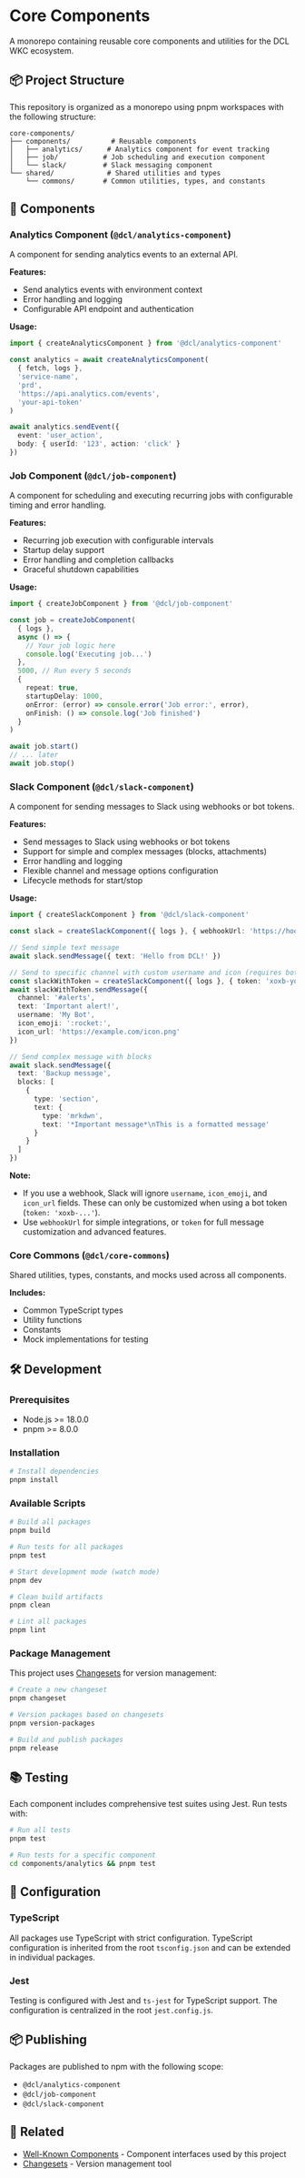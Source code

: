 # Core Components

A monorepo containing reusable core components and utilities for the DCL WKC ecosystem.

## 📦 Project Structure

This repository is organized as a monorepo using pnpm workspaces with the following structure:

```
core-components/
├── components/          # Reusable components
│   ├── analytics/      # Analytics component for event tracking
│   ├── job/           # Job scheduling and execution component
│   └── slack/         # Slack messaging component
└── shared/             # Shared utilities and types
    └── commons/       # Common utilities, types, and constants
```

## 🚀 Components

### Analytics Component (`@dcl/analytics-component`)

A component for sending analytics events to an external API.

**Features:**

- Send analytics events with environment context
- Error handling and logging
- Configurable API endpoint and authentication

**Usage:**

```typescript
import { createAnalyticsComponent } from '@dcl/analytics-component'

const analytics = await createAnalyticsComponent(
  { fetch, logs },
  'service-name',
  'prd',
  'https://api.analytics.com/events',
  'your-api-token'
)

await analytics.sendEvent({
  event: 'user_action',
  body: { userId: '123', action: 'click' }
})
```

### Job Component (`@dcl/job-component`)

A component for scheduling and executing recurring jobs with configurable timing and error handling.

**Features:**

- Recurring job execution with configurable intervals
- Startup delay support
- Error handling and completion callbacks
- Graceful shutdown capabilities

**Usage:**

```typescript
import { createJobComponent } from '@dcl/job-component'

const job = createJobComponent(
  { logs },
  async () => {
    // Your job logic here
    console.log('Executing job...')
  },
  5000, // Run every 5 seconds
  {
    repeat: true,
    startupDelay: 1000,
    onError: (error) => console.error('Job error:', error),
    onFinish: () => console.log('Job finished')
  }
)

await job.start()
// ... later
await job.stop()
```

### Slack Component (`@dcl/slack-component`)

A component for sending messages to Slack using webhooks or bot tokens.

**Features:**

- Send messages to Slack using webhooks or bot tokens
- Support for simple and complex messages (blocks, attachments)
- Error handling and logging
- Flexible channel and message options configuration
- Lifecycle methods for start/stop

**Usage:**

```typescript
import { createSlackComponent } from '@dcl/slack-component'

const slack = createSlackComponent({ logs }, { webhookUrl: 'https://hooks.slack.com/services/XXX/YYY/ZZZ' })

// Send simple text message
await slack.sendMessage({ text: 'Hello from DCL!' })

// Send to specific channel with custom username and icon (requires bot token)
const slackWithToken = createSlackComponent({ logs }, { token: 'xoxb-your-bot-token' })
await slackWithToken.sendMessage({
  channel: '#alerts',
  text: 'Important alert!',
  username: 'My Bot',
  icon_emoji: ':rocket:',
  icon_url: 'https://example.com/icon.png'
})

// Send complex message with blocks
await slack.sendMessage({
  text: 'Backup message',
  blocks: [
    {
      type: 'section',
      text: {
        type: 'mrkdwn',
        text: '*Important message*\nThis is a formatted message'
      }
    }
  ]
})
```

**Note:**

- If you use a webhook, Slack will ignore `username`, `icon_emoji`, and `icon_url` fields. These can only be customized when using a bot token (`token: 'xoxb-...'`).
- Use `webhookUrl` for simple integrations, or `token` for full message customization and advanced features.

### Core Commons (`@dcl/core-commons`)

Shared utilities, types, constants, and mocks used across all components.

**Includes:**

- Common TypeScript types
- Utility functions
- Constants
- Mock implementations for testing

## 🛠️ Development

### Prerequisites

- Node.js >= 18.0.0
- pnpm >= 8.0.0

### Installation

```bash
# Install dependencies
pnpm install
```

### Available Scripts

```bash
# Build all packages
pnpm build

# Run tests for all packages
pnpm test

# Start development mode (watch mode)
pnpm dev

# Clean build artifacts
pnpm clean

# Lint all packages
pnpm lint
```

### Package Management

This project uses [Changesets](https://github.com/changesets/changesets) for version management:

```bash
# Create a new changeset
pnpm changeset

# Version packages based on changesets
pnpm version-packages

# Build and publish packages
pnpm release
```

## 📚 Testing

Each component includes comprehensive test suites using Jest. Run tests with:

```bash
# Run all tests
pnpm test

# Run tests for a specific component
cd components/analytics && pnpm test
```

## 🔧 Configuration

### TypeScript

All packages use TypeScript with strict configuration. TypeScript configuration is inherited from the root `tsconfig.json` and can be extended in individual packages.

### Jest

Testing is configured with Jest and `ts-jest` for TypeScript support. The configuration is centralized in the root `jest.config.js`.

## 📦 Publishing

Packages are published to npm with the following scope:

- `@dcl/analytics-component`
- `@dcl/job-component`
- `@dcl/slack-component`

## 🔗 Related

- [Well-Known Components](https://github.com/well-known-components/interfaces) - Component interfaces used by this project
- [Changesets](https://github.com/changesets/changesets) - Version management tool
